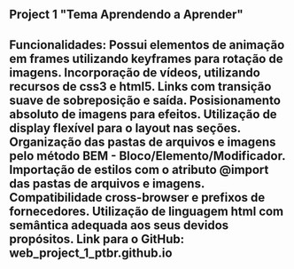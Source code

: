 Project 1 "Tema Aprendendo a Aprender"
-----------------------------------------------------------------------------------
Funcionalidades:
Possui elementos de animação em frames utilizando keyframes para rotação de imagens.
Incorporação de vídeos, utilizando recursos de css3 e html5.
Links com transição suave de sobreposição e saída.
Posisionamento absoluto de imagens para efeitos.
Utilização de display flexível para o layout nas seções.
Organização das pastas de arquivos e imagens pelo método BEM - Bloco/Elemento/Modificador.
Importação de estilos com o atributo @import das pastas de arquivos e imagens.
Compatibilidade cross-browser e prefixos de fornecedores.
Utilização de linguagem html com semântica adequada aos seus devidos propósitos.
Link para o GitHub: web_project_1_ptbr.github.io
-----------------------------------------------------------------------------------